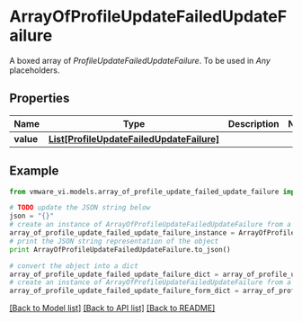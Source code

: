 # ArrayOfProfileUpdateFailedUpdateFailure

A boxed array of *ProfileUpdateFailedUpdateFailure*. To be used in *Any* placeholders. 

## Properties
Name | Type | Description | Notes
------------ | ------------- | ------------- | -------------
**value** | [**List[ProfileUpdateFailedUpdateFailure]**](ProfileUpdateFailedUpdateFailure.md) |  | 

## Example

```python
from vmware_vi.models.array_of_profile_update_failed_update_failure import ArrayOfProfileUpdateFailedUpdateFailure

# TODO update the JSON string below
json = "{}"
# create an instance of ArrayOfProfileUpdateFailedUpdateFailure from a JSON string
array_of_profile_update_failed_update_failure_instance = ArrayOfProfileUpdateFailedUpdateFailure.from_json(json)
# print the JSON string representation of the object
print ArrayOfProfileUpdateFailedUpdateFailure.to_json()

# convert the object into a dict
array_of_profile_update_failed_update_failure_dict = array_of_profile_update_failed_update_failure_instance.to_dict()
# create an instance of ArrayOfProfileUpdateFailedUpdateFailure from a dict
array_of_profile_update_failed_update_failure_form_dict = array_of_profile_update_failed_update_failure.from_dict(array_of_profile_update_failed_update_failure_dict)
```
[[Back to Model list]](../README.md#documentation-for-models) [[Back to API list]](../README.md#documentation-for-api-endpoints) [[Back to README]](../README.md)


